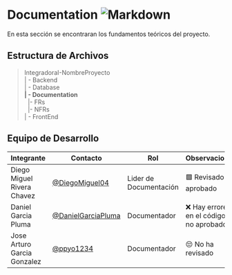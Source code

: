 # Documentation ![Markdown](https://img.shields.io/badge/Markdown-000000?style=for-the-badge&logo=markdown&logoColor=white)

En esta sección se encontraran los fundamentos teóricos del proyecto.
## Estructura de Archivos

>IntegradoraI-NombreProyecto<br>
>| - Backend <br>
>| - Database <br>
>**| - Documentation** <br>
>&nbsp;&nbsp;|- FRs<br>
>&nbsp;&nbsp;|- NFRs<br>
>| - FrontEnd

## Equipo de Desarrollo
|Integrante|Contacto|Rol|Observaciones|
|------------|--------|---|---|
|Diego Miguel Rivera Chavez|[@DiegoMiguel04](https://github.com/DiegoMiguel04)|Lider de Documentación|🟩 Revisado y aprobado|
|Daniel Garcia Pluma|[@DanielGarciaPluma](https://github.com/DanielGarciaPluma)|Documentador|❌ Hay errores en el código, no aprobado|
|Jose Arturo Garcia Gonzalez|[@ppyo1234](https://github.com/ppyo1234)|Documentador|😔 No ha revisado|